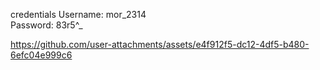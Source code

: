 credentials 
Username: mor_2314  
Password: 83r5^_


https://github.com/user-attachments/assets/e4f912f5-dc12-4df5-b480-6efc04e999c6
